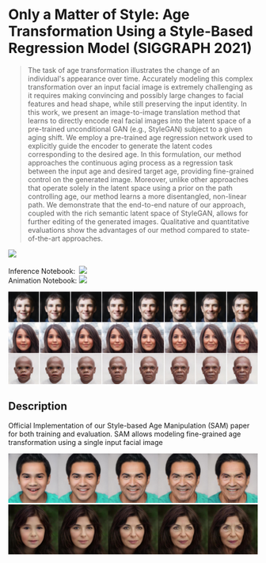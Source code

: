 # Only a Matter of Style: Age Transformation Using a Style-Based Regression Model (SIGGRAPH 2021)

> The  task of age transformation illustrates the change of an individual's appearance over time. Accurately modeling this complex transformation over an input facial image is extremely challenging as it requires making convincing and possibly large changes to facial features and head shape, while still preserving the input identity. In this work, we present an image-to-image translation method that learns to directly encode real facial images into the latent space of a pre-trained unconditional GAN (e.g., StyleGAN) subject to a given aging shift. We employ a pre-trained age regression network used to explicitly guide the encoder to generate the latent codes corresponding to the desired age. In this formulation, our method approaches the continuous aging process as a regression task between the input age and desired target age, providing fine-grained control on the generated image. Moreover, unlike other approaches that operate solely in the latent space using a prior on the path controlling age, our method learns a more disentangled, non-linear path. We demonstrate that the end-to-end nature of our approach, coupled with the rich semantic latent space of StyleGAN, allows for further editing of the generated images. Qualitative and quantitative evaluations show the advantages of our method compared to state-of-the-art approaches.


<a href="https://replicate.ai/yuval-alaluf/sam"><img src="https://img.shields.io/static/v1?label=Replicate&message=Demo and Docker Image&color=darkgreen" height=22.5></a>


Inference Notebook: &nbsp;<a href="http://colab.research.google.com/github/yuval-alaluf/SAM/blob/master/notebooks/inference_playground.ipynb"><img src="https://colab.research.google.com/assets/colab-badge.svg" height=22.5></a>  
Animation Notebook: <a href="http://colab.research.google.com/github/yuval-alaluf/SAM/blob/master/notebooks/animation_inference_playground.ipynb"><img src="https://colab.research.google.com/assets/colab-badge.svg" height=22.5></a>


<p align="center">
<img src="docs/teaser.jpeg" width="800px"/>
</p>

## Description   
Official Implementation of our Style-based Age Manipulation (SAM) paper for both training and evaluation. SAM 
allows modeling fine-grained age transformation using a single input facial image

<p align="center">
<img src="docs/2195.jpg" width="800px"/>
<img src="docs/1936.jpg" width="800px"/>
</p>






